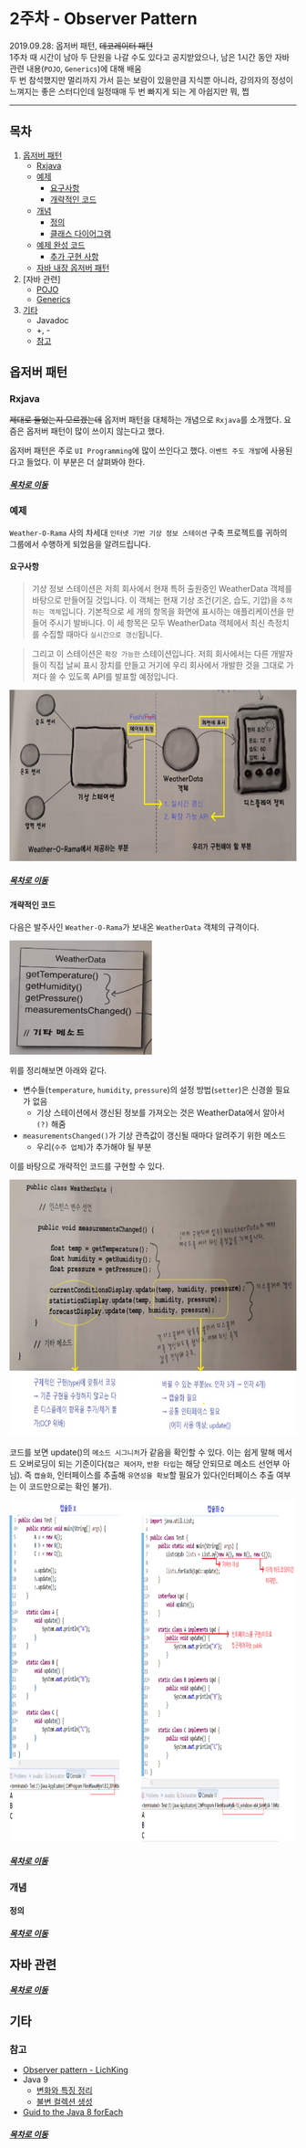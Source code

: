 2주차 - Observer Pattern
=======
2019.09.28: 옵저버 패턴, ~~데코레이터 패턴~~  
1주차 때 시간이 남아 두 단원을 나갈 수도 있다고 공지받았으나, 남은 1시간 동안 자바 관련 내용(`POJO`, `Generics`)에 대해 배움  
두 번 참석했지만 멀리까지 가서 듣는 보람이 있을만큼 지식뿐 아니라, 강의자의 정성이 느껴지는 좋은 스터디인데 일정때매 두 번 빠지게 되는 게 아쉽지만 뭐, 쩝
- - - -
## 목차
1. [옵저버 패턴](#옵저버-패턴)
	* [Rxjava](#Rxjava)
	* [예제](#예제)
		* [요구사항](#요구사항)
		* [개략적인 코드](#개략적인-코드)
	* [개념](#개념)
		* [정의](#정의)
		* [클래스 다이어그램](#클래스-다이어그램)
	* [예제 완성 코드](#예제-완성-코드)
		* [추가 구현 사항](#추가-구현-사항)
	* [자바 내장 옵저버 패턴](#자바-내장-옵저버-패턴)
2. [자바 관련]
	* [POJO](#POJO)
	* [Generics](#Generics)
3. [기타](#기타)
	* Javadoc
	* +, -
	* [참고](#참고)

## 옵저버 패턴
### Rxjava
~~제대로 들었는지 모르겠는데~~ 옵저버 패턴을 대체하는 개념으로 `Rxjava`를 소개했다. 요즘은 옵저버 패턴이 많이 쓰이지 않는다고 했다.

옵저버 패턴은 주로 `UI Programming`에 많이 쓰인다고 했다. `이벤트 주도 개발`에 사용된다고 들었다. 이 부분은 더 살펴봐야 한다.

##### [목차로 이동](#목차)

### 예제
`Weather-O-Rama` 사의 차세대 `인터넷 기반 기상 정보 스테이션` 구축 프로젝트를 귀하의 그룹에서 수행하게 되었음을 알려드립니다.

#### 요구사항
> 기상 정보 스테이션은 저희 회사에서 현재 특허 출원중인 WeatherData 객체를 바탕으로 만들어질 것입니다. 이 객체는 현재 기상 조건(기온, 습도, 기압)을 `추적하는 객체`입니다. 기본적으로 세 개의 항목을 화면에 표시하는 애플리케이션을 만들어 주시기 발바니다. 이 세 항목은 모두 WeatherData 객체에서 최신 측정치를 수집할 때마다 `실시간으로 갱신`됩니다.

> 그리고 이 스테이션은 `확장 가능한` 스테이션입니다. 저희 회사에서는 다른 개발자들이 직접 날씨 표시 장치를 만들고 거기에 우리 회사에서 개발한 것을 그대로 가져다 쓸 수 있도록 API를 발표할 예정입니다.

<img src="./img/observer_outline.jpg" width="600" height="300"></br>

##### [목차로 이동](#목차)

#### 개략적인 코드
다음은 발주사인 `Weather-O-Rama`가 보내온 `WeatherData` 객체의 규격이다.

<img src="./img/observer_standard.jpg" width="250" height="200"></br>

위를 정리해보면 아래와 같다.

* 변수들(`temperature`, `humidity`, `pressure`)의 설정 방법(`setter`)은 신경쓸 필요가 없음
	* 기상 스테이션에서 갱신된 정보를 가져오는 것은 WeatherData에서 알아서`(?)` 해줌 
* `measurementsChanged()`가 기상 관측값이 갱신될 때마다 알려주기 위한 메소드
	* 우리(`수주 업체`)가 추가해야 될 부분

이를 바탕으로 개략적인 코드를 구현할 수 있다.

<img src="./img/observer_measurementsChanged_1.jpg" width="600" height="450"></br>

코드를 보면 update()의 `메소드 시그니처`가 같음을 확인할 수 있다. 이는 쉽게 말해 메서드 오버로딩이 되는 기준이다(`접근 제어자`, `반환 타입`는 해당 안되므로 메소드 선언부 아님). 즉 `캡슐화`, 인터페이스를 추출해 `유연성을 확보`할 필요가 있다(인터페이스 추출 여부는 이 코드만으로는 확인 불가).

<img src="./img/capsulation_java9.png" width="800" height="600"></br>

##### [목차로 이동](#목차)

### 개념

#### 정의


##### [목차로 이동](#목차)


## 자바 관련

##### [목차로 이동](#목차)

## 기타
### 참고
* [Observer pattern - LichKing](https://multifrontgarden.tistory.com/257?category=471239)
* Java 9
	* [변화와 특징 정리](https://medium.com/@goinhacker/java-9%EC%9D%98-%EB%B3%80%ED%99%94%EC%99%80-%ED%8A%B9%EC%A7%95-%EB%8C%80%EC%B6%A9-%EC%A0%95%EB%A6%AC-fca77cee88f2)
	* [불변 컬렉션 생성](https://www.daleseo.com/java9-immutable-collections/)
* [Guid to the Java 8 forEach](https://www.baeldung.com/foreach-java) 

##### [목차로 이동](#목차)